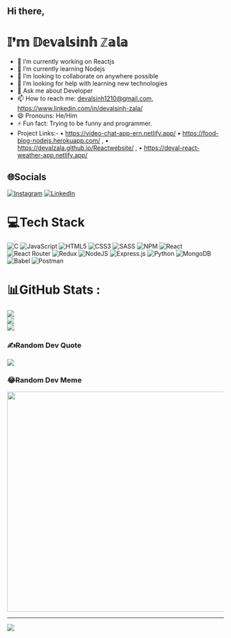 <h2>Hi there,</h2>

<h1>𝕀❜𝕞 𝔻𝕖𝕧𝕒𝕝𝕤𝕚𝕟𝕙 ℤ𝕒𝕝𝕒</h1>

- 🔭 I’m currently working on Reactjs
- 🌱 I’m currently learning Nodejs
- 👯 I’m looking to collaborate on anywhere possible
- 🤔 I’m looking for help with learning new technologies
- 💬 Ask me about Developer
- 📫 How to reach me: devalsinh1210@gmail.com, https://www.linkedin.com/in/devalsinh-zala/
- 😄 Pronouns: He/Him
- ⚡ Fun fact: Trying to be funny and programmer.
- Project Links:- • https://video-chat-app-ern.netlify.app/
                  •	https://food-blog-nodejs.herokuapp.com/ , 
                  •	https://devalzala.github.io/Reactwebsite/ , 
                  •	https://deval-react-weather-app.netlify.app/
 

## 🌐Socials
[![Instagram](https://img.shields.io/badge/Instagram-%23E4405F.svg?logo=Instagram&logoColor=white)](https://instagram.com/devu_zala_12) [![LinkedIn](https://img.shields.io/badge/LinkedIn-%230077B5.svg?logo=linkedin&logoColor=white)](https://linkedin.com/in/devalsinh-zala)

# 💻Tech Stack
![C](https://img.shields.io/badge/c-%2300599C.svg?style=for-the-badge&logo=c&logoColor=white) ![JavaScript](https://img.shields.io/badge/javascript-%23323330.svg?style=for-the-badge&logo=javascript&logoColor=%23F7DF1E)  ![HTML5](https://img.shields.io/badge/html5-%23E34F26.svg?style=for-the-badge&logo=html5&logoColor=white) ![CSS3](https://img.shields.io/badge/css3-%231572B6.svg?style=for-the-badge&logo=css3&logoColor=white) ![SASS](https://img.shields.io/badge/SASS-hotpink.svg?style=for-the-badge&logo=SASS&logoColor=white) ![NPM](https://img.shields.io/badge/NPM-%23000000.svg?style=for-the-badge&logo=npm&logoColor=white) ![React](https://img.shields.io/badge/react-%2320232a.svg?style=for-the-badge&logo=react&logoColor=%2361DAFB) ![React Router](https://img.shields.io/badge/React_Router-CA4245?style=for-the-badge&logo=react-router&logoColor=white) ![Redux](https://img.shields.io/badge/redux-%23593d88.svg?style=for-the-badge&logo=redux&logoColor=white) ![NodeJS](https://img.shields.io/badge/node.js-6DA55F?style=for-the-badge&logo=node.js&logoColor=white) ![Express.js](https://img.shields.io/badge/express.js-%23404d59.svg?style=for-the-badge&logo=express&logoColor=%2361DAFB) ![Python](https://img.shields.io/badge/python-3670A0?style=for-the-badge&logo=python&logoColor=ffdd54) ![MongoDB](https://img.shields.io/badge/MongoDB-%234ea94b.svg?style=for-the-badge&logo=mongodb&logoColor=white) ![Babel](https://img.shields.io/badge/Babel-F9DC3e?style=for-the-badge&logo=babel&logoColor=black) ![Postman](https://img.shields.io/badge/Postman-FF6C37?style=for-the-badge&logo=postman&logoColor=white)
# 📊GitHub Stats :
![](https://github-readme-stats.vercel.app/api?username=devalzala&theme=react&hide_border=false&include_all_commits=false&count_private=false)<br/>
![](https://github-readme-streak-stats.herokuapp.com/?user=devalzala&theme=react&hide_border=false)<br/>
![](https://github-readme-stats.vercel.app/api/top-langs/?username=devalzala&theme=react&hide_border=false&include_all_commits=false&count_private=false&layout=compact)

### ✍️Random Dev Quote
![](https://quotes-github-readme.vercel.app/api?type=horizontal&theme=tokyonight)

### 😂Random Dev Meme
<img src="https://random-memer.herokuapp.com/" width="512px"/>

---
[![](https://visitcount.itsvg.in/api?id=devalzala&icon=5&color=3)](https://visitcount.itsvg.in)

